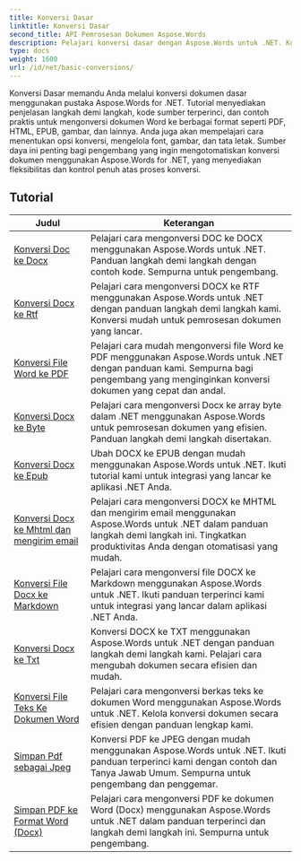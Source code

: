 ```yaml
---
title: Konversi Dasar
linktitle: Konversi Dasar
second_title: API Pemrosesan Dokumen Aspose.Words
description: Pelajari konversi dasar dengan Aspose.Words untuk .NET. Konversi dokumen Word ke format lain seperti PDF, HTML, RTF, dan lainnya dengan mudah.
type: docs
weight: 1600
url: /id/net/basic-conversions/
---
```


Konversi Dasar memandu Anda melalui konversi dokumen dasar menggunakan pustaka Aspose.Words for .NET. Tutorial menyediakan penjelasan langkah demi langkah, kode sumber terperinci, dan contoh praktis untuk mengonversi dokumen Word ke berbagai format seperti PDF, HTML, EPUB, gambar, dan lainnya. Anda juga akan mempelajari cara menentukan opsi konversi, mengelola font, gambar, dan tata letak. Sumber daya ini penting bagi pengembang yang ingin mengotomatiskan konversi dokumen menggunakan Aspose.Words for .NET, yang menyediakan fleksibilitas dan kontrol penuh atas proses konversi.

 ## Tutorial
| Judul | Keterangan |
| --- | --- |
| [Konversi Doc ke Docx](./doc-to-docx/) | Pelajari cara mengonversi DOC ke DOCX menggunakan Aspose.Words untuk .NET. Panduan langkah demi langkah dengan contoh kode. Sempurna untuk pengembang.  |
| [Konversi Docx ke Rtf](./docx-to-rtf/) | Pelajari cara mengonversi DOCX ke RTF menggunakan Aspose.Words untuk .NET dengan panduan langkah demi langkah kami. Konversi mudah untuk pemrosesan dokumen yang lancar. |  
| [Konversi File Word ke PDF](./docx-to-pdf/) | Pelajari cara mudah mengonversi file Word ke PDF menggunakan Aspose.Words untuk .NET dengan panduan kami. Sempurna bagi pengembang yang menginginkan konversi dokumen yang cepat dan andal. | 
| [Konversi Docx ke Byte](./docx-to-byte/) | Pelajari cara mengonversi Docx ke array byte dalam .NET menggunakan Aspose.Words untuk pemrosesan dokumen yang efisien. Panduan langkah demi langkah disertakan. |  
| [Konversi Docx ke Epub](./docx-to-epub/) | Ubah DOCX ke EPUB dengan mudah menggunakan Aspose.Words untuk .NET. Ikuti tutorial kami untuk integrasi yang lancar ke aplikasi .NET Anda. |
| [Konversi Docx ke Mhtml dan mengirim email](./docx-to-mhtml-and-sending-email/) | Pelajari cara mengonversi DOCX ke MHTML dan mengirim email menggunakan Aspose.Words untuk .NET dalam panduan langkah demi langkah ini. Tingkatkan produktivitas Anda dengan otomatisasi yang mudah. |
| [Konversi File Docx ke Markdown](./docx-to-markdown/) | Pelajari cara mengonversi file DOCX ke Markdown menggunakan Aspose.Words untuk .NET. Ikuti panduan terperinci kami untuk integrasi yang lancar dalam aplikasi .NET Anda. |
| [Konversi Docx ke Txt](./docx-to-txt/) | Konversi DOCX ke TXT menggunakan Aspose.Words untuk .NET dengan panduan langkah demi langkah kami. Pelajari cara mengubah dokumen secara efisien dan mudah. |
| [Konversi File Teks Ke Dokumen Word](./txt-to-docx/) | Pelajari cara mengonversi berkas teks ke dokumen Word menggunakan Aspose.Words untuk .NET. Kelola konversi dokumen secara efisien dengan panduan lengkap kami. | 
| [Simpan Pdf sebagai Jpeg](./pdf-to-jpeg/) | Konversi PDF ke JPEG dengan mudah menggunakan Aspose.Words untuk .NET. Ikuti panduan terperinci kami dengan contoh dan Tanya Jawab Umum. Sempurna untuk pengembang dan penggemar. |
| [Simpan PDF ke Format Word (Docx)](./pdf-to-docx/) | Pelajari cara mengonversi PDF ke dokumen Word (Docx) menggunakan Aspose.Words untuk .NET dalam panduan terperinci dan langkah demi langkah ini. Sempurna untuk pengembang. |